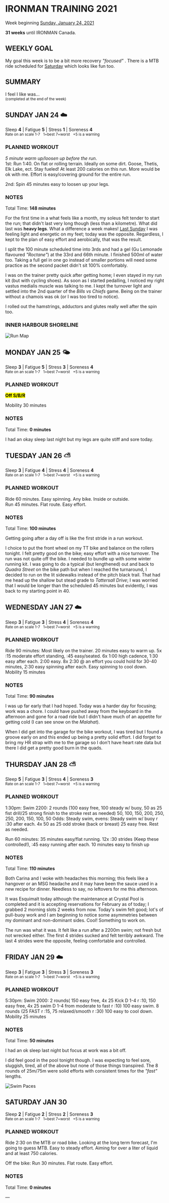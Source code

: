 # IRONMAN TRAINING 2021
Week beginning [Sunday, January 24, 2021](javascript:flick('sun');)

**31 weeks** until IRONMAN Canada.

## WEEKLY GOAL
My goal this week is to be a bit more recovery _"focused"_ .  There is a MTB ride scheduled for [Saturday](javascript:flick('sat');) which looks like fun too.

## SUMMARY
I feel I like was...  
<sup>(completed at the end of the week)</sup>
<!--OVERTRAINING|ON THE EDGE|STAYING CONSISTENT|LAGGING A BIT-->


<!---->
## SUNDAY JAN 24 ☁️
Sleep **4** | Fatigue **5** | Stress **1** | Soreness **4**  
<sup>Rate on an scale 1-7 &nbsp; 1=best 7=worst &nbsp; +5 is a warning</sup>

### PLANNED WORKOUT
*5 minute warm up/loosen up before the run*.  
1st: Run 1:40. On flat or rolling terrain. Ideally on some dirt. Goose, Thetis, Elk Lake, ect. Stay fueled! At least 200 calories on this run. More would be ok with me. 
Effort is easy/covering ground for the entire run.

2nd: Spin 45 minutes easy to loosen up your legs.

### NOTES
Total Time: **148 minutes**

For the first time in a what feels like a month, my soleus felt tender to start the run; that didn't last very long though (less than a kilometre).  What did last was **heavy legs**.  What a difference a week makes!  [Last Sunday](/ironman2021-32weeksout?sun) I was feeling light and energetic on my feet; today was the opposite.  Regardless, I kept to the plan of easy effort and aerobically, that was the result.
<!---->
I split the 100 minute scheduled time into 3rds and had a gel (Gu Lemonade flavoured _"Roctane"_) at the 33rd and 66th minute.  I finished 500ml of water too.  Taking a full gel in one go instead of smaller portions will need some practice as the second packet didn't sit 100% comfortably.

I was on the trainer pretty quick after getting home; I even stayed in my run kit (but with cycling shoes).  As soon as I started pedalling, I noticed my right vastus medialis muscle was talking to me.  I kept the turnover light and settled into the 2nd quarter of the _Bills vs Chiefs_ game.  Being on the trainer without a chamois was ok (or I was too tired to notice).

I rolled out the hamstrings, adductors and glutes really well after the spin too.

### INNER HARBOUR SHORELINE
![Run Map](/assets/jpg/runmap-20210124.jpeg)

<!---->
## MONDAY JAN 25 🌤
Sleep **3** | Fatigue **5** | Stress **3** | Soreness **4**  
<sup>Rate on an scale 1-7 &nbsp; 1=best 7=worst &nbsp; +5 is a warning</sup>

### PLANNED WORKOUT

<mark><strong>Off S/B/R</strong></mark>

Mobility 30 minutes

### NOTES
Total Time: **0 minutes**

I had an okay sleep last night but my legs are quite stiff and sore today.

<!---->
## TUESDAY JAN 26 ⛅️
Sleep **3** | Fatigue **4** | Stress **4** | Soreness **4**  
<sup>Rate on an scale 1-7 &nbsp; 1=best 7=worst &nbsp; +5 is a warning</sup>

### PLANNED WORKOUT
Ride 60 minutes. Easy spinning. Any bike. Inside or outside.   
Run 45 minutes. Flat route. Easy effort.

### NOTES
Total Time: **100 minutes**

Getting going after a day off is like the first stride in a run workout.

I choice to put the front wheel on my TT bike and balance on the rollers tonight.  I felt pretty good on the bike; easy effort with a nice turnover.  The run was not quite off the bike.  I needed to bundle up with some winter running kit.  I was going to do a typical (but lengthened) out and back to _Quadra Street_ on the bike path but when I reached the turnaround, I decided to run on the lit sidewalks instead of the pitch black trail.  That had me head up the shallow but stead grade to _Tattersall Drive_; I was worried that I would be longer than the scheduled 45 minutes but evidently, I was back to my starting point in 40.

<!---->
## WEDNESDAY JAN 27 ☁️
Sleep **3** | Fatigue **3** | Stress **4** | Soreness **4**  
<sup>Rate on an scale 1-7 &nbsp; 1=best 7=worst &nbsp; +5 is a warning</sup>

### PLANNED WORKOUT
Ride 90 minutes: Most likely on the trainer. 20 minutes easy to warm up. 5x :15 moderate effort standing, :45 easy/seated. 6x 1:00 high cadence, 1:30 easy after each. 2:00 easy. 8x 2:30 @ an effort you could hold for 30-40 minutes, 2:30 easy spinning after each. Easy spinning to cool down.   
Mobility 15 minutes

### NOTES
Total Time: **90 minutes**

I was up far early that I had hoped.  Today was a harder day for focusing; work was a chore.  I could have pushed away from the keyboard in the afternoon and gone for a road ride but I didn't have much of an appetite for getting cold (I can see snow on the _Malahat_).

When I did get into the garage for the bike workout, I was tired but I found a groove early on and this ended up being a pretty solid effort.  I did forget to bring my HR strap with me to the garage so I don't have heart rate data but there I did get a pretty good burn in the quads.

<!---->
## THURSDAY JAN 28 ⛅️
Sleep **5** | Fatigue **3** | Stress **4** | Soreness **3**  
<sup>Rate on an scale 1-7 &nbsp; 1=best 7=worst &nbsp; +5 is a warning</sup>

### PLANNED WORKOUT
1:30pm: Swim 2200: 
2 rounds (100 easy free, 100 steady w/ buoy, 50 as 25 fist drill/25 strong finish to the stroke rest as needed)
50, 100, 150, 200, 250, 250, 200, 150, 100, 50 Odds: Steady swim, evens: Steady swim w/ buoy r :30 after each. 4x 50 as 25 odd stroke (back or breast) 25 easy free. Rest as needed.

Run 60 minutes: 35 minutes easy/flat running. 12x :30 strides (Keep these controlled!), :45 easy running after each. 10 minutes easy to finish up

### NOTES
Total Time: **110 minutes**

Both Carina and I woke with headaches this morning; this feels like a hangover or an MSG headache and it may have been the sauce used in a new recipe for dinner.  Needless to say, no leftovers for me this afternoon.

It was Esquimalt today although the maintenance at Crystal Pool is completed and it is accepting reservations for February as of today; I grabbed 2 morning slots 2 weeks from now.  Today's swim felt good; lot's of pull-buoy work and I am beginning to notice some asymmetries between my dominant and non-dominant sides.  Cool!  Something to work on.

The run was what it was.  It felt like a run after a 2200m swim; not fresh but not wrecked either.  The first 4 strides sucked and felt terribly awkward.  The last 4 strides were the opposite, feeling comfortable and controlled.

<!---->
## FRIDAY JAN 29 ☁️
Sleep **3** | Fatigue **3** | Stress **3** | Soreness **3**  
<sup>Rate on an scale 1-7 &nbsp; 1=best 7=worst &nbsp; +5 is a warning</sup>

### PLANNED WORKOUT
5:30pm: Swim 2000: 
2 rounds( 150 easy free, 4x 25 Kick D 1-4 r :10, 150 easy free, 4x 25 swim D 1-4 from moderate to fast r :10) 100 easy swim. 
8 rounds (25 FAST r :15, 75 relaxed/smooth r :30) 100 easy to cool down.   
Mobility 25 minutes

### NOTES
Total Time: **50 minutes**

I had an ok sleep last night but focus at work was a bit off.

I did feel good in the pool tonight though.  I was expecting to feel sore, sluggish, tired, all of the above but none of those things transpired.  The 8 rounds of 25m/75m were solid efforts with consistent times for the _"fast"_ lengths.

![Swim Paces](/assets/jpg/swim-20210129.jpeg)

<!---->
## SATURDAY JAN 30
Sleep **2** | Fatigue **2** | Stress **2** | Soreness **3**  
<sup>Rate on an scale 1-7 &nbsp; 1=best 7=worst &nbsp; +5 is a warning</sup>

### PLANNED WORKOUT
Ride 2:30 on the MTB or road bike. Looking at the long term forecast, I'm going to guess MTB. Easy to steady effort. 
Aiming for over a liter of liquid and at least 750 calories.

Off the bike: Run 30 minutes. Flat route. Easy effort. 

### NOTES
Total Time: **0 minutes**

&mdash; 